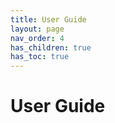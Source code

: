 ```yaml
---
title: User Guide
layout: page
nav_order: 4
has_children: true
has_toc: true
---
```

# User Guide